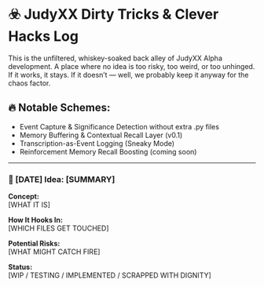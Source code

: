 # ☣️ JudyXX Dirty Tricks & Clever Hacks Log

This is the unfiltered, whiskey-soaked back alley of JudyXX Alpha development. A place where no idea is too risky, too weird, or too unhinged. If it works, it stays. If it doesn’t — well, we probably keep it anyway for the chaos factor.

## 🔥 Notable Schemes:
- Event Capture & Significance Detection without extra .py files
- Memory Buffering & Contextual Recall Layer (v0.1)
- Transcription-as-Event Logging (Sneaky Mode)
- Reinforcement Memory Recall Boosting (coming soon)

---

### 📅 [DATE] Idea: [SUMMARY]

**Concept:**  
[WHAT IT IS]

**How It Hooks In:**  
[WHICH FILES GET TOUCHED]

**Potential Risks:**  
[WHAT MIGHT CATCH FIRE]

**Status:**  
[WIP / TESTING / IMPLEMENTED / SCRAPPED WITH DIGNITY]
